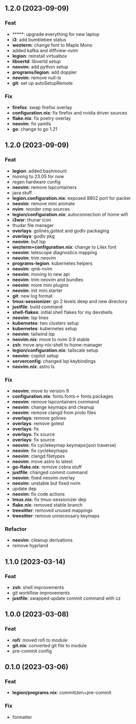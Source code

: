 ## 1.2.0 (2023-09-09)

### Feat

- *****: upgrade everything for new laptop
- **i3**: add bumblebee status
- **wezterm**: change font to Maple Mono
- added kafka and diffview-nvim
- **legion**: reinstall virtualbox
- **libvertd**: libvertd setup
- **neovim**: add python setup
- **programs/legion**: add doppler
- **neovim**: remove null-ls
- **git**: set up autoSetupRemote

### Fix

- **firefox**: swap firefox overlay
- **configuration.nix**: fix firefox and nvidia driver sources
- **flake.nix**: fix poetry overlay
- **neovim**: fix yamlls
- **go**: change to go 1.21

## 1.2.0 (2023-09-09)

### Feat
- **legion**: added bashmount
- moving to 23.05 for now
- regen hardware config
- **neovim**: remove lspcontainers
- java stuff
- **legion.configuration.nix**: exposed 8802 port for packer
- **neovim**: remove mini animate
- **nvim**: reorder cmp sources
- **legion/configuration.nix**: autoconnection of home wifi
- **i3wsr**: thunar icon
- thudar file manager
- **overlays**: golines,gotest and godlv packaging
- **overlays**: godlv pkg
- **neovim**: buf lsp
- **wezterm+configuration.nix**: change to Lilex font
- **neovim**: telescope diagnostics mapping
- **neovim**: trim neovim
- **programs-legion**: kubernetes helpers
- **neovim**: qmk-nvim
- **neovim**: moving to new api
- **neovim**: trim neovim and bundles
- **neovim**: more mini plugins
- **neovim**: init mini.starter
- **git**: new log format
- **tmux-sessionizer**: go 2 levels deep and new directory
- **justfile**: build command
- **shell-flakes**: initial shell flakes for my devshells
- **neovim**: lsp lines
- **kubernetes**: two clusters setup
- **kubernetes**: kubernetes setup
- **neovim**: tailwind lsp
- **neovim.nix**: move to nvim 0.9 stable
- **zsh**: move any-nix-shell to home-manager
- **legion/configuration.nix**: tailscale setup
- **neovim**: copilot setup
- **serverconfig**: changed lsp keybindings
- **neovim.nix**: astro ls

### Fix

- **neovim**: move to version 9
- **configuration.nix**: fonts.fonts-> fonts.packages
- **neovim**: remove lspcontainers command
- **neovim**: change keymaps and cleanup
- **neovim**: remove clangd from proto files
- **overlays**: remove golines
- **overlays**: remove gotest
- **overlays**: fix
- **overlays**: fix source
- **overlays**: fix source
- **neovim**: fix cyclekeymap keymaps(json traverse)
- **neovim**: fix cyclekeymaps
- **neovim**: clangd filetypes
- **neovim**: move astro to latest
- **go-flake.nix**: remove cobra stuff
- **justfile**: changed commit command
- **neovim**: fixed neovim overlay
- **neovim**: unstable but fixed nvim
- update dep
- **neovim**: fix code actions
- **tmux.nix**: fix tmux-sessionizer dep
- **flake.nix**: removed stable branch
- **treesitter**: removed unused mappings
- **treesitter**: remove unnecessary keymaps

### Refactor

- **neovim**: cleanup derivations
- remove hyprland

## 1.1.0 (2023-03-14)

### Feat

- **zsh**: shell improvements
- git workflow improvements
- **justfile**: swapped update commit command with cz

## 1.0.0 (2023-03-08)

### Feat

- **rofi**: moved rofi to module
- **git.nix**: converted git file to module
- pre-commit config

## 0.1.0 (2023-03-06)

### Feat

- **legion/programs.nix**: commitizen+pre-commit

### Fix

- formatter
